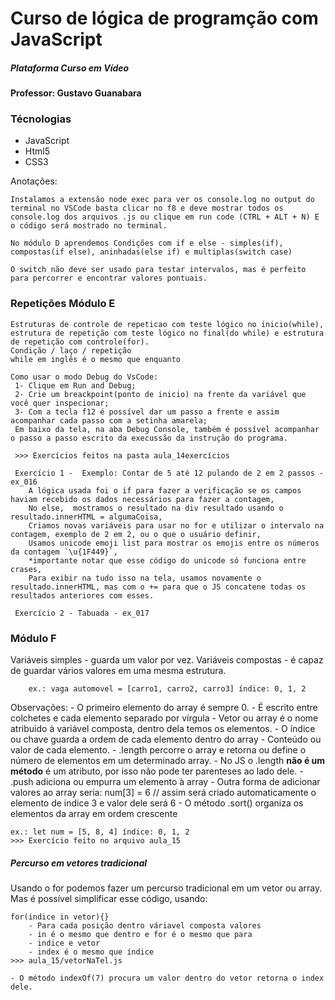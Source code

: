 # Curso de lógica de programção com JavaScript 
##### Plataforma Curso em Vídeo
#### Professor: Gustavo Guanabara

### Técnologias
 - JavaScript
 - Html5
 - CSS3

Anotações:

    Instalamos a extensão node exec para ver os console.log no output do terminal no VSCode basta clicar no f8 e deve mostrar todos os console.log dos arquivos .js ou clique em run code (CTRL + ALT + N) E o código será mostrado no terminal.

    No módulo D aprendemos Condições com if e else - simples(if), compostas(if else), aninhadas(else if) e multiplas(switch case)

    O switch não deve ser usado para testar intervalos, mas é perfeito para percorrer e encontrar valores pontuais.

### Repetições Módulo E

    Estruturas de controle de repeticao com teste lógico no inicio(while), estrutura de repetição com teste lógico no final(do while) e estrutura de repetição com controle(for). 
    Condição / laço / repetição
    while em inglês é o mesmo que enquanto

    Como usar o modo Debug do VsCode:
     1- Clique em Run and Debug;
     2- Crie um breackpoint(ponto de inicio) na frente da variável que você quer inspecionar;
     3- Com a tecla f12 é possível dar um passo a frente e assim acompanhar cada passo com a setinha amarela;
     Em baixo da tela, na aba Debug Console, também é possível acompanhar o passo a passo escrito da execussão da instrução do programa.

     >>> Exercícios feitos na pasta aula_14exercícios

     Exercício 1 -  Exemplo: Contar de 5 até 12 pulando de 2 em 2 passos - ex_016
        A lógica usada foi o if para fazer a verificação se os campos haviam recebido os dados necessários para fazer a contagem,
        No else,  mostramos o resultado na div resultado usando o resultado.innerHTML = algumaCoisa,
        Criamos novas variáveis para usar no for e utilizar o intervalo na contagem, exemplo de 2 em 2, ou o que o usuário definir,
        Usamos unicode emoji list para mostrar os emojis entre os números da contagem `\u{1F449}`, 
        *importante notar que esse código do unicode só funciona entre crases,
        Para exibir na tudo isso na tela, usamos novamente o resultado.innerHTML, mas com o += para que o JS concatene todas os resultados anteriores com esses.

     Exercício 2 - Tabuada - ex_017

    
### Módulo F 

Variáveis simples - guarda um valor por vez.
Variáveis compostas - é capaz de guardar vários valores em uma mesma estrutura.

        ex.: vaga automovel = [carro1, carro2, carro3] índice: 0, 1, 2

Observações:
    - O primeiro elemento do array é sempre 0.
    - É escrito entre colchetes e cada elemento separado por vírgula
    - Vetor ou array é o nome atribuido à variável composta, dentro dela temos os elementos.
    - O índice ou chave guarda a ordem de cada elemento dentro do array
    - Conteúdo ou valor de cada elemento.
    - .length percorre o array e retorna ou define o número de elementos em um determinado array. 
        - No JS o .length **não é um método** é um atributo, por isso não pode ter parenteses ao lado dele.
    - .push adiciona ou empurra um elemento à array
    - Outra forma de adicionar valores ao array seria:
        num[3] = 6 // assim será criado automaticamente o elemento de indice 3 e valor dele será 6
    - O método .sort() organiza os elementos da array em ordem crescente

    ex.: let num = [5, 8, 4] índice: 0, 1, 2
    >>> Exercício feito no arquivo aula_15

##### Percurso em vetores tradicional

Usando o for podemos fazer um percurso tradicional em um vetor ou array. Mas é possível simplificar esse código, usando:

    for(indice in vetor){} 
        - Para cada posição dentro váriavel composta valores
        - in é o mesmo que dentro e for é o mesmo que para
        - indice e vetor
        - index é o mesmo que índice
    >>> aula_15/vetorNaTel.js

    - O método indexOf(7) procura um valor dentro do vetor retorna o index dele.

